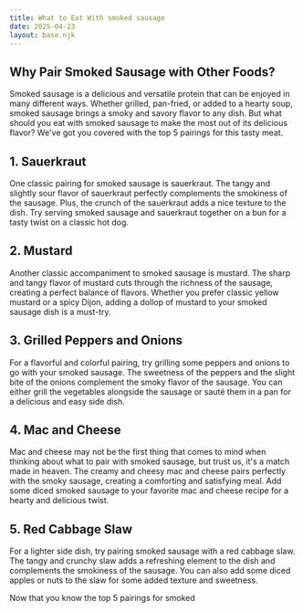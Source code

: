 ```yaml
---
title: What to Eat With smoked sausage
date: 2025-04-23
layout: base.njk
---
```


## Why Pair Smoked Sausage with Other Foods?

Smoked sausage is a delicious and versatile protein that can be enjoyed in many different ways. Whether grilled, pan-fried, or added to a hearty soup, smoked sausage brings a smoky and savory flavor to any dish. But what should you eat with smoked sausage to make the most out of its delicious flavor? We've got you covered with the top 5 pairings for this tasty meat.

## 1. Sauerkraut

One classic pairing for smoked sausage is sauerkraut. The tangy and slightly sour flavor of sauerkraut perfectly complements the smokiness of the sausage. Plus, the crunch of the sauerkraut adds a nice texture to the dish. Try serving smoked sausage and sauerkraut together on a bun for a tasty twist on a classic hot dog.

## 2. Mustard

Another classic accompaniment to smoked sausage is mustard. The sharp and tangy flavor of mustard cuts through the richness of the sausage, creating a perfect balance of flavors. Whether you prefer classic yellow mustard or a spicy Dijon, adding a dollop of mustard to your smoked sausage dish is a must-try.

## 3. Grilled Peppers and Onions

For a flavorful and colorful pairing, try grilling some peppers and onions to go with your smoked sausage. The sweetness of the peppers and the slight bite of the onions complement the smoky flavor of the sausage. You can either grill the vegetables alongside the sausage or sauté them in a pan for a delicious and easy side dish.

## 4. Mac and Cheese

Mac and cheese may not be the first thing that comes to mind when thinking about what to pair with smoked sausage, but trust us, it's a match made in heaven. The creamy and cheesy mac and cheese pairs perfectly with the smoky sausage, creating a comforting and satisfying meal. Add some diced smoked sausage to your favorite mac and cheese recipe for a hearty and delicious twist.

## 5. Red Cabbage Slaw

For a lighter side dish, try pairing smoked sausage with a red cabbage slaw. The tangy and crunchy slaw adds a refreshing element to the dish and complements the smokiness of the sausage. You can also add some diced apples or nuts to the slaw for some added texture and sweetness.

Now that you know the top 5 pairings for smoked